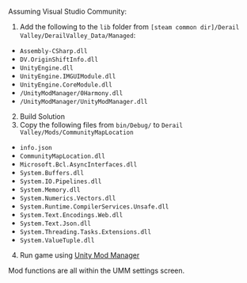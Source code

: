 Assuming Visual Studio Community:

1. Add the following to the `lib` folder from `[steam common dir]/Derail Valley/DerailValley_Data/Managed`:
- `Assembly-CSharp.dll`
- `DV.OriginShiftInfo.dll`
- `UnityEngine.dll`
- `UnityEngine.IMGUIModule.dll`
- `UnityEngine.CoreModule.dll`
- `/UnityModManager/0Harmony.dll`
- `/UnityModManager/UnityModManager.dll`

2. Build Solution
3. Copy the following files from `bin/Debug/` to `Derail Valley/Mods/CommunityMapLocation`
- `info.json`
- `CommunityMapLocation.dll`
- `Microsoft.Bcl.AsyncInterfaces.dll`
- `System.Buffers.dll`
- `System.IO.Pipelines.dll`
- `System.Memory.dll`
- `System.Numerics.Vectors.dll`
- `System.Runtime.CompilerServices.Unsafe.dll`
- `System.Text.Encodings.Web.dll`
- `System.Text.Json.dll`
- `System.Threading.Tasks.Extensions.dll`
- `System.ValueTuple.dll`

4. Run game using [Unity Mod Manager](https://www.nexusmods.com/site/mods/21)

Mod functions are all within the UMM settings screen.